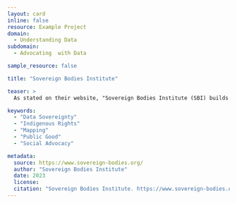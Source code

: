 ```yaml
---
layout: card
inline: false
resource: Example Project
domain:
  - Understanding Data
subdomain:
  - Advocating  with Data

sample_resource: false

title: "Sovereign Bodies Institute"

teaser: >
  As stated on their website, "Sovereign Bodies Institute (SBI) builds on Indigenous traditions of data gathering and knowledge transfer to create, disseminate, and put into action research on gender and sexual violence against Indigenous people." On their website, you can access the MMIP Database, which "logs cases of missing and murdered indigenous people of all genders and ages, from 1900 to the present."

keywords:
  - "Data Sovereignty"
  - "Indigenous Rights"
  - "Mapping"
  - "Public Good"
  - "Social Advocacy"

metadata:
  source: https://www.sovereign-bodies.org/
  author: "Sovereign Bodies Institute"
  date: 2023
  license:
  citation: "Sovereign Bodies Institute. https://www.sovereign-bodies.org/. Accessed on 20 June 2023."
---
```

